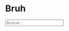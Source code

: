 # Bruh
<!DOCTYPE html> 
<html lang="es"> 
  <head> 
    <meta charset="UTF-8"> 
    <link rel="stylesheet" href="https://use.fontawesome.com/releases/v5.3.1/css/all.css" integrity="sha384-mzrmE5qonljUremFsqc01SB46JvROS7bZs3IO2EmfFsd15uHvIt+Y8vEf7N7fWAU" crossorigin="anonymous"> 
    <title>Caja de Busqueda con efecto</title> </head> <body> <div class="buscar-caja"> 
  <input type="text" name="" class="buscar-txt" placeholder="Buscar..."/>
  <a class="buscar-btn"> 
    <i class="far fa-search"></i>
  </a> 
  </div>
  </body> 
</html>
